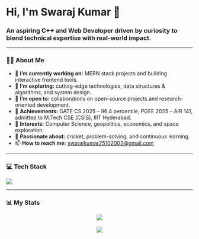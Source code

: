 # Hi, I'm Swaraj Kumar 👋

### An aspiring C++ and Web Developer driven by curiosity to blend technical expertise with real-world impact.

---

### 🙋‍♂️ About Me

- 🔭 **I’m currently working on:** MERN stack projects and building interactive frontend tools.
- 🌱 **I’m exploring:** cutting-edge technologies, data structures & algorithms, and system design.
- 👯 **I’m open to:** collaborations on open-source projects and research-oriented development.
- 🎯 **Achievements:** GATE CS 2025 – 96.4 percentile, PGEE 2025 – AIR 141, admitted to M.Tech CSE (CSIS), IIIT Hyderabad.
- 📘 **Interests:** Computer Science, geopolitics, economics, and space exploration.
- 🏏 **Passionate about:** cricket, problem-solving, and continuous learning.
- 📫 **How to reach me:** [swarajkumar25102002@gmail.com](mailto:swarajkumar25102002@gmail.com)

---

### 💻 Tech Stack

<p align="left">
  <a href="https://skillicons.dev">
    <img src="https://skillicons.dev/icons?i=cpp,c,js,html,css,react,nodejs,git,github,vscode,ubuntu&perline=6" />
  </a>
</p>

---

### 📊 My Stats

<p align="center">
  <a href="https://github.com/anuraghazra/github-readme-stats">
    <img align="center" src="https://github-readme-stats.vercel.app/api?username=swarajkumar001&show_icons=true&theme=radical&rank_icon=github" />
  </a>
  <br><br>
  <a href="https://github.com/knrt10/leetcode-stats">
    <img align="center" src="https://leetcode-stats.vercel.app/api?username=swaraj2416&theme=dark" />
  </a>
</p>

